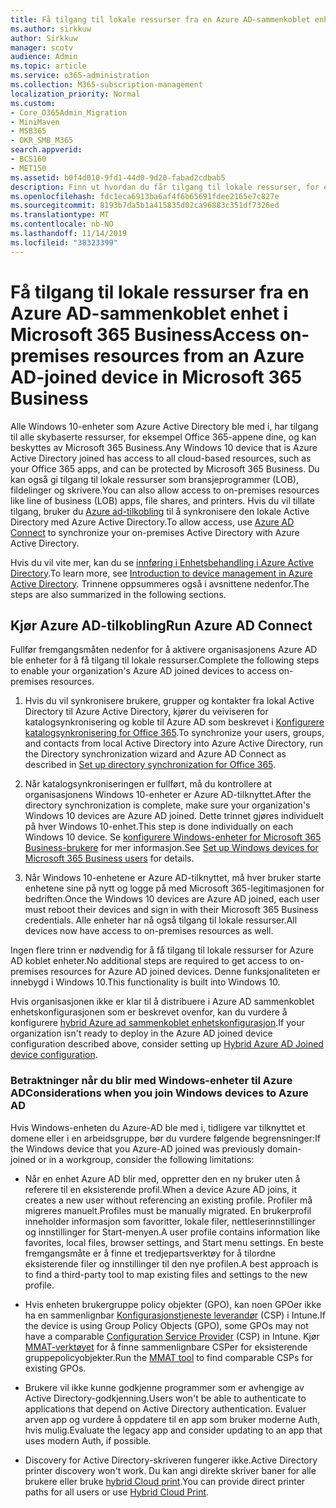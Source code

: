 ```yaml
---
title: Få tilgang til lokale ressurser fra en Azure AD-sammenkoblet enhet i Microsoft 365 Business
ms.author: sirkkuw
author: Sirkkuw
manager: scotv
audience: Admin
ms.topic: article
ms.service: o365-administration
ms.collection: M365-subscription-management
localization_priority: Normal
ms.custom:
- Core_O365Admin_Migration
- MiniMaven
- MSB365
- OKR_SMB_M365
search.appverid:
- BCS160
- MET150
ms.assetid: b0f4d010-9fd1-44d0-9d20-fabad2cdbab5
description: Finn ut hvordan du får tilgang til lokale ressurser, for eksempel bransjeprogrammer, delte filer og skrivere fra en Azure Active Directory som er koblet til Windows 10-enheten.
ms.openlocfilehash: fdc1eca6913ba6af4f6b65691fdee2165e7c827e
ms.sourcegitcommit: 8193b7da5b1a415835d02ca96883c351df7326ed
ms.translationtype: MT
ms.contentlocale: nb-NO
ms.lasthandoff: 11/14/2019
ms.locfileid: "38323399"
---
```

# <a name="access-on-premises-resources-from-an-azure-ad-joined-device-in-microsoft-365-business"></a><span data-ttu-id="8f615-103">Få tilgang til lokale ressurser fra en Azure AD-sammenkoblet enhet i Microsoft 365 Business</span><span class="sxs-lookup"><span data-stu-id="8f615-103">Access on-premises resources from an Azure AD-joined device in Microsoft 365 Business</span></span>

<span data-ttu-id="8f615-104">Alle Windows 10-enheter som Azure Active Directory ble med i, har tilgang til alle skybaserte ressurser, for eksempel Office 365-appene dine, og kan beskyttes av Microsoft 365 Business.</span><span class="sxs-lookup"><span data-stu-id="8f615-104">Any Windows 10 device that is Azure Active Directory joined has access to all cloud-based resources, such as your Office 365 apps, and can be protected by Microsoft 365 Business.</span></span> <span data-ttu-id="8f615-105">Du kan også gi tilgang til lokale ressurser som bransjeprogrammer (LOB), fildelinger og skrivere.</span><span class="sxs-lookup"><span data-stu-id="8f615-105">You can also allow access to on-premises resources like line of business (LOB) apps, file shares, and printers.</span></span> <span data-ttu-id="8f615-106">Hvis du vil tillate tilgang, bruker du [Azure ad-tilkobling](https://docs.microsoft.com/azure/active-directory/connect/active-directory-aadconnect) til å synkronisere den lokale Active Directory med Azure Active Directory.</span><span class="sxs-lookup"><span data-stu-id="8f615-106">To allow access, use [Azure AD Connect](https://docs.microsoft.com/azure/active-directory/connect/active-directory-aadconnect) to synchronize your on-premises Active Directory with Azure Active Directory.</span></span> 

<span data-ttu-id="8f615-107">Hvis du vil vite mer, kan du se [innføring i Enhetsbehandling i Azure Active Directory](https://docs.microsoft.com/azure/active-directory/device-management-introduction).</span><span class="sxs-lookup"><span data-stu-id="8f615-107">To learn more, see [Introduction to device management in Azure Active Directory](https://docs.microsoft.com/azure/active-directory/device-management-introduction).</span></span>
<span data-ttu-id="8f615-108">Trinnene oppsummeres også i avsnittene nedenfor.</span><span class="sxs-lookup"><span data-stu-id="8f615-108">The steps are also summarized in the following sections.</span></span>

## <a name="run-azure-ad-connect"></a><span data-ttu-id="8f615-109">Kjør Azure AD-tilkobling</span><span class="sxs-lookup"><span data-stu-id="8f615-109">Run Azure AD Connect</span></span>

<span data-ttu-id="8f615-110">Fullfør fremgangsmåten nedenfor for å aktivere organisasjonens Azure AD ble enheter for å få tilgang til lokale ressurser.</span><span class="sxs-lookup"><span data-stu-id="8f615-110">Complete the following steps to enable your organization's Azure AD joined devices to access on-premises resources.</span></span>
  
1. <span data-ttu-id="8f615-111">Hvis du vil synkronisere brukere, grupper og kontakter fra lokal Active Directory til Azure Active Directory, kjører du veiviseren for katalogsynkronisering og koble til Azure AD som beskrevet i [Konfigurere katalogsynkronisering for Office 365](https://support.office.com/article/1b3b5318-6977-42ed-b5c7-96fa74b08846).</span><span class="sxs-lookup"><span data-stu-id="8f615-111">To synchronize your users, groups, and contacts from local Active Directory into Azure Active Directory, run the Directory synchronization wizard and Azure AD Connect as described in [Set up directory synchronization for Office 365](https://support.office.com/article/1b3b5318-6977-42ed-b5c7-96fa74b08846).</span></span>
    
2. <span data-ttu-id="8f615-112">Når katalogsynkroniseringen er fullført, må du kontrollere at organisasjonens Windows 10-enheter er Azure AD-tilknyttet.</span><span class="sxs-lookup"><span data-stu-id="8f615-112">After the directory synchronization is complete, make sure your organization's Windows 10 devices are Azure AD joined.</span></span> <span data-ttu-id="8f615-113">Dette trinnet gjøres individuelt på hver Windows 10-enhet.</span><span class="sxs-lookup"><span data-stu-id="8f615-113">This step is done individually on each Windows 10 device.</span></span> <span data-ttu-id="8f615-114">Se [konfigurere Windows-enheter for Microsoft 365 Business-brukere](set-up-windows-devices.md) for mer informasjon.</span><span class="sxs-lookup"><span data-stu-id="8f615-114">See [Set up Windows devices for Microsoft 365 Business users](set-up-windows-devices.md) for details.</span></span> 
    
3. <span data-ttu-id="8f615-115">Når Windows 10-enhetene er Azure AD-tilknyttet, må hver bruker starte enhetene sine på nytt og logge på med Microsoft 365-legitimasjonen for bedriften.</span><span class="sxs-lookup"><span data-stu-id="8f615-115">Once the Windows 10 devices are Azure AD joined, each user must reboot their devices and sign in with their Microsoft 365 Business credentials.</span></span> <span data-ttu-id="8f615-116">Alle enheter har nå også tilgang til lokale ressurser.</span><span class="sxs-lookup"><span data-stu-id="8f615-116">All devices now have access to on-premises resources as well.</span></span>
    
<span data-ttu-id="8f615-117">Ingen flere trinn er nødvendig for å få tilgang til lokale ressurser for Azure AD koblet enheter.</span><span class="sxs-lookup"><span data-stu-id="8f615-117">No additional steps are required to get access to on-premises resources for Azure AD joined devices.</span></span> <span data-ttu-id="8f615-118">Denne funksjonaliteten er innebygd i Windows 10.</span><span class="sxs-lookup"><span data-stu-id="8f615-118">This functionality is built into Windows 10.</span></span> 
  
<span data-ttu-id="8f615-119">Hvis organisasjonen ikke er klar til å distribuere i Azure AD sammenkoblet enhetskonfigurasjonen som er beskrevet ovenfor, kan du vurdere å konfigurere [hybrid Azure ad sammenkoblet enhetskonfigurasjon](manage-windows-devices.md).</span><span class="sxs-lookup"><span data-stu-id="8f615-119">If your organization isn't ready to deploy in the Azure AD joined device configuration described above, consider setting up [Hybrid Azure AD Joined device configuration](manage-windows-devices.md).</span></span>
  
### <a name="considerations-when-you-join-windows-devices-to-azure-ad"></a><span data-ttu-id="8f615-120">Betraktninger når du blir med Windows-enheter til Azure AD</span><span class="sxs-lookup"><span data-stu-id="8f615-120">Considerations when you join Windows devices to Azure AD</span></span>

<span data-ttu-id="8f615-121">Hvis Windows-enheten du Azure-AD ble med i, tidligere var tilknyttet et domene eller i en arbeidsgruppe, bør du vurdere følgende begrensninger:</span><span class="sxs-lookup"><span data-stu-id="8f615-121">If the Windows device that you Azure-AD joined was previously domain-joined or in a workgroup, consider the following limitations:</span></span>
  
- <span data-ttu-id="8f615-122">Når en enhet Azure AD blir med, oppretter den en ny bruker uten å referere til en eksisterende profil.</span><span class="sxs-lookup"><span data-stu-id="8f615-122">When a device Azure AD joins, it creates a new user without referencing an existing profile.</span></span> <span data-ttu-id="8f615-123">Profiler må migreres manuelt.</span><span class="sxs-lookup"><span data-stu-id="8f615-123">Profiles must be manually migrated.</span></span> <span data-ttu-id="8f615-124">En brukerprofil inneholder informasjon som favoritter, lokale filer, nettleserinnstillinger og innstillinger for Start-menyen.</span><span class="sxs-lookup"><span data-stu-id="8f615-124">A user profile contains information like favorites, local files, browser settings, and Start menu settings.</span></span> <span data-ttu-id="8f615-125">En beste fremgangsmåte er å finne et tredjepartsverktøy for å tilordne eksisterende filer og innstillinger til den nye profilen.</span><span class="sxs-lookup"><span data-stu-id="8f615-125">A best approach is to find a third-party tool to map existing files and settings to the new profile.</span></span>

- <span data-ttu-id="8f615-126">Hvis enheten brukergruppe policy objekter (GPO), kan noen GPOer ikke ha en sammenlignbar [Konfigurasjonstjeneste leverandør](https://docs.microsoft.com/windows/configuration/provisioning-packages/how-it-pros-can-use-configuration-service-providers) (CSP) i Intune.</span><span class="sxs-lookup"><span data-stu-id="8f615-126">If the device is using Group Policy Objects (GPO), some GPOs may not have a comparable [Configuration Service Provider](https://docs.microsoft.com/windows/configuration/provisioning-packages/how-it-pros-can-use-configuration-service-providers) (CSP) in Intune.</span></span> <span data-ttu-id="8f615-127">Kjør [MMAT-verktøyet](https://www.microsoft.com/download/details.aspx?id=45520) for å finne sammenlignbare CSPer for eksisterende gruppepolicyobjekter.</span><span class="sxs-lookup"><span data-stu-id="8f615-127">Run the [MMAT tool](https://www.microsoft.com/download/details.aspx?id=45520) to find comparable CSPs for existing GPOs.</span></span>

- <span data-ttu-id="8f615-128">Brukere vil ikke kunne godkjenne programmer som er avhengige av Active Directory-godkjenning.</span><span class="sxs-lookup"><span data-stu-id="8f615-128">Users won't be able to authenticate to applications that depend on Active Directory authentication.</span></span> <span data-ttu-id="8f615-129">Evaluer arven app og vurdere å oppdatere til en app som bruker moderne Auth, hvis mulig.</span><span class="sxs-lookup"><span data-stu-id="8f615-129">Evaluate the legacy app and consider updating to an app that uses modern Auth, if possible.</span></span>

- <span data-ttu-id="8f615-130">Discovery for Active Directory-skriveren fungerer ikke.</span><span class="sxs-lookup"><span data-stu-id="8f615-130">Active Directory printer discovery won't work.</span></span> <span data-ttu-id="8f615-131">Du kan angi direkte skriver baner for alle brukere eller bruke [hybrid Cloud print](https://docs.microsoft.com/windows-server/administration/hybrid-cloud-print/hybrid-cloud-print-deploy).</span><span class="sxs-lookup"><span data-stu-id="8f615-131">You can provide direct printer paths for all users or use [Hybrid Cloud Print](https://docs.microsoft.com/windows-server/administration/hybrid-cloud-print/hybrid-cloud-print-deploy).</span></span>
